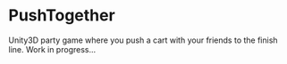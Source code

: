 # PushTogether
Unity3D party game where you push a cart with your friends to the finish line. Work in progress...
